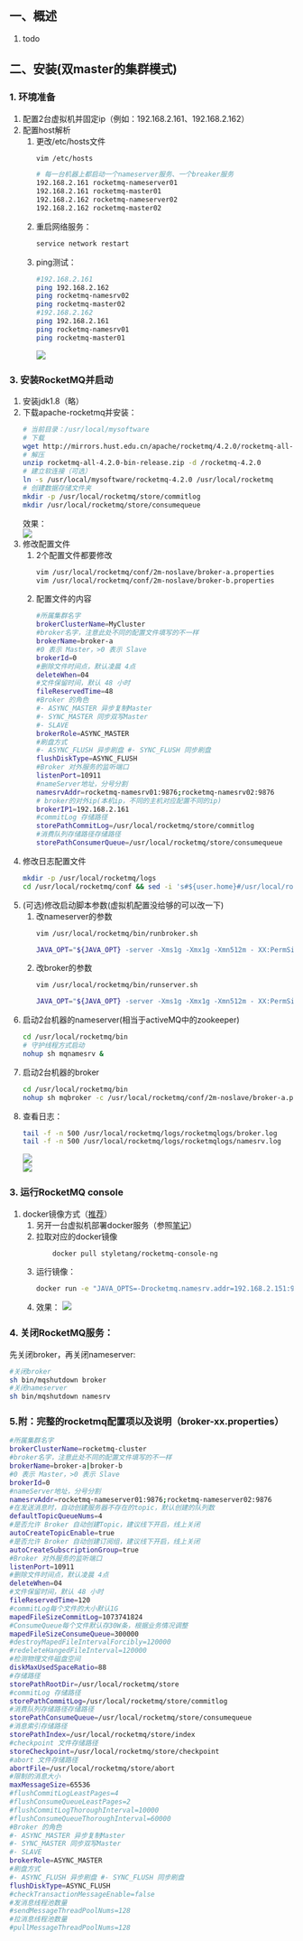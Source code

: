 ## 一、概述
1. todo

## 二、安装(双master的集群模式)
### 1. 环境准备
1. 配置2台虚拟机并固定ip（例如：192.168.2.161、192.168.2.162）
1. 配置host解析
    1. 更改/etc/hosts文件
        ``` sh
        vim /etc/hosts
        ```
        ``` sh
        # 每一台机器上都启动一个nameserver服务、一个breaker服务
        192.168.2.161 rocketmq-nameserver01
        192.168.2.161 rocketmq-master01
        192.168.2.162 rocketmq-nameserver02
        192.168.2.162 rocketmq-master02
        ```
    1. 重启网络服务： 
        ``` sh
        service network restart
        ```
    1. ping测试：  
        ``` sh
        #192.168.2.161
        ping 192.168.2.162
        ping rocketmq-namesrv02
        ping rocketmq-master02
        #192.168.2.162
        ping 192.168.2.161
        ping rocketmq-namesrv01
        ping rocketmq-master01
        ```  
        ![](images/0110.png)  
### 3. 安装RocketMQ并启动
1. 安装jdk1.8（略）
1. 下载apache-rocketmq并安装：
    ``` sh
    # 当前目录：/usr/local/mysoftware
    # 下载
    wget http://mirrors.hust.edu.cn/apache/rocketmq/4.2.0/rocketmq-all-4.2.0-bin-release.zip
    # 解压
    unzip rocketmq-all-4.2.0-bin-release.zip -d /rocketmq-4.2.0
    # 建立软连接（可选）
    ln -s /usr/local/mysoftware/rocketmq-4.2.0 /usr/local/rocketmq   
    # 创建数据存储文件夹
    mkdir -p /usr/local/rocketmq/store/commitlog
    mkdir /usr/local/rocketmq/store/consumequeue  
    ```
    效果：    
    ![](images/0108.png)
1. 修改配置文件
    1. 2个配置文件都要修改
        ``` sh
        vim /usr/local/rocketmq/conf/2m-noslave/broker-a.properties
        vim /usr/local/rocketmq/conf/2m-noslave/broker-b.properties
        ```
    1. 配置文件的内容 
        ``` sh
        #所属集群名字
        brokerClusterName=MyCluster
        #broker名字，注意此处不同的配置文件填写的不一样 
        brokerName=broker-a
        #0 表示 Master，>0 表示 Slave
        brokerId=0
        #删除文件时间点，默认凌晨 4点
        deleteWhen=04
        #文件保留时间，默认 48 小时
        fileReservedTime=48
        #Broker 的角色
        #- ASYNC_MASTER 异步复制Master 
        #- SYNC_MASTER 同步双写Master 
        #- SLAVE 
        brokerRole=ASYNC_MASTER
        #刷盘方式
        #- ASYNC_FLUSH 异步刷盘 #- SYNC_FLUSH 同步刷盘 
        flushDiskType=ASYNC_FLUSH
        #Broker 对外服务的监听端口
        listenPort=10911
        #nameServer地址，分号分割
        namesrvAddr=rocketmq-namesrv01:9876;rocketmq-namesrv02:9876
        # broker的对外ip(本机ip，不同的主机对应配置不同的ip)
        brokerIP1=192.168.2.161
        #commitLog 存储路径 
        storePathCommitLog=/usr/local/rocketmq/store/commitlog
        #消费队列存储路径存储路径 
        storePathConsumerQueue=/usr/local/rocketmq/store/consumequeue
        ```
1. 修改日志配置文件
    ``` sh
    mkdir -p /usr/local/rocketmq/logs
    cd /usr/local/rocketmq/conf && sed -i 's#${user.home}#/usr/local/rocketmq#g' *.xml
    ```
1. (可选)修改启动脚本参数(虚拟机配置没给够的可以改一下) 
    1. 改nameserver的参数
        ``` sh
        vim /usr/local/rocketmq/bin/runbroker.sh
        ```
        ``` sh
        JAVA_OPT="${JAVA_OPT} -server -Xms1g -Xmx1g -Xmn512m - XX:PermSize=128m -XX:MaxPermSize=320m"
        ```
    1. 改broker的参数
        ``` sh
        vim /usr/local/rocketmq/bin/runserver.sh
        ```
        ``` sh
        JAVA_OPT="${JAVA_OPT} -server -Xms1g -Xmx1g -Xmn512m - XX:PermSize=128m -XX:MaxPermSize=320m"
        ```
1. 启动2台机器的nameserver(相当于activeMQ中的zookeeper)  
    ``` sh
    cd /usr/local/rocketmq/bin
    # 守护线程方式启动
    nohup sh mqnamesrv &
    ```
1. 启动2台机器的broker  
    ``` sh
    cd /usr/local/rocketmq/bin
    nohup sh mqbroker -c /usr/local/rocketmq/conf/2m-noslave/broker-a.properties >/dev/null 2>&1 &
    ```
1. 查看日志：    
    ``` sh
    tail -f -n 500 /usr/local/rocketmq/logs/rocketmqlogs/broker.log
    tail -f -n 500 /usr/local/rocketmq/logs/rocketmqlogs/namesrv.log
    ```  
    ![](images/0104.png)  
    ![](images/0105.png)  
### 3. 运行RocketMQ console
1. docker镜像方式（[推荐](https://github.com/apache/rocketmq-externals/tree/master/rocketmq-console)）
    1. 另开一台虚拟机部署docker服务（参照[笔记](https://github.com/zephyrlai/my-dev-note/blob/master/Docker%E7%9B%B8%E5%85%B3/centos7%E4%B8%8Bdocker%E5%AE%89%E8%A3%85.md)）
    1. 拉取对应的docker镜像
        ``` sh
            docker pull styletang/rocketmq-console-ng
        ```
    1. 运行镜像：  
        ``` sh
        docker run -e "JAVA_OPTS=-Drocketmq.namesrv.addr=192.168.2.151:9876;192.168.2.152:9876 -Dcom.rocketmq.sendMessageWithVIPChannel=false" -p 8080:8080 -t styletang/rocketmq-console-ng
        ```
    1. 效果： 
        ![](images/0109.png)
### 4. 关闭RocketMQ服务：   
先关闭broker，再关闭nameserver:  
``` sh
#关闭broker
sh bin/mqshutdown broker
#关闭nameserver
sh bin/mqshutdown namesrv
```
### 5.附：完整的rocketmq配置项以及说明（broker-xx.properties）
``` sh
#所属集群名字
brokerClusterName=rocketmq-cluster 
#broker名字，注意此处不同的配置文件填写的不一样 
brokerName=broker-a|broker-b
#0 表示 Master，>0 表示 Slave
brokerId=0
#nameServer地址，分号分割
namesrvAddr=rocketmq-nameserver01:9876;rocketmq-nameserver02:9876
#在发送消息时，自动创建服务器不存在的topic，默认创建的队列数 
defaultTopicQueueNums=4
#是否允许 Broker 自动创建Topic，建议线下开启，线上关闭 
autoCreateTopicEnable=true
#是否允许 Broker 自动创建订阅组，建议线下开启，线上关闭 
autoCreateSubscriptionGroup=true
#Broker 对外服务的监听端口
listenPort=10911
#删除文件时间点，默认凌晨 4点
deleteWhen=04
#文件保留时间，默认 48 小时
fileReservedTime=120
#commitLog每个文件的大小默认1G 
mapedFileSizeCommitLog=1073741824 
#ConsumeQueue每个文件默认存30W条，根据业务情况调整 
mapedFileSizeConsumeQueue=300000 
#destroyMapedFileIntervalForcibly=120000 
#redeleteHangedFileInterval=120000
#检测物理文件磁盘空间
diskMaxUsedSpaceRatio=88
#存储路径
storePathRootDir=/usr/local/rocketmq/store
#commitLog 存储路径 
storePathCommitLog=/usr/local/rocketmq/store/commitlog 
#消费队列存储路径存储路径 
storePathConsumeQueue=/usr/local/rocketmq/store/consumequeue 
#消息索引存储路径
storePathIndex=/usr/local/rocketmq/store/index
#checkpoint 文件存储路径 
storeCheckpoint=/usr/local/rocketmq/store/checkpoint 
#abort 文件存储路径 
abortFile=/usr/local/rocketmq/store/abort 
#限制的消息大小
maxMessageSize=65536
#flushCommitLogLeastPages=4 
#flushConsumeQueueLeastPages=2 
#flushCommitLogThoroughInterval=10000 
#flushConsumeQueueThoroughInterval=60000
#Broker 的角色
#- ASYNC_MASTER 异步复制Master 
#- SYNC_MASTER 同步双写Master 
#- SLAVE 
brokerRole=ASYNC_MASTER
#刷盘方式
#- ASYNC_FLUSH 异步刷盘 #- SYNC_FLUSH 同步刷盘 
flushDiskType=ASYNC_FLUSH
#checkTransactionMessageEnable=false
#发消息线程池数量 
#sendMessageThreadPoolNums=128 
#拉消息线程池数量 
#pullMessageThreadPoolNums=128
```

